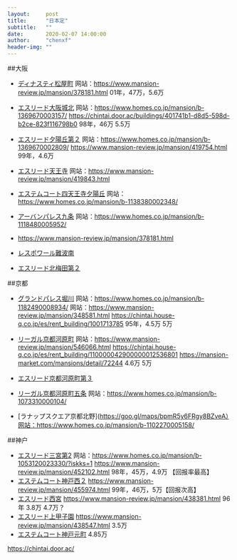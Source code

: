 ```yaml
---
layout:     post
title:      "日本定"
subtitle:   ""
date:       2020-02-07 14:00:00
author:     "chenxf"
header-img: ""
---
```


##大阪

* [ディナスティ松屋町](https://goo.gl/maps/eM8LgR4BJuV9vS8f6)  网站：https://www.mansion-review.jp/mansion/378181.html  01年，47万，5.6万
* [エスリード大阪城北](https://goo.gl/maps/re2HrDRKAdPD6NtJA)  网站：https://www.homes.co.jp/mansion/b-1369670003157/   <https://chintai.door.ac/buildings/401741b1-d8d5-598d-b2ce-823f116798b0>   98年，46万 5.5万
* [エスリード夕陽丘第２](https://goo.gl/maps/QXEoBPxBsFzP9LAv6)  网站：https://www.homes.co.jp/mansion/b-1369670002809/  https://www.mansion-review.jp/mansion/419754.html 99年，4.6万  

* [エスリード天王寺](https://goo.gl/maps/1qMysKi7yFrNheCo6)  网站：https://www.mansion-review.jp/mansion/419843.html

* [エステムコート四天王寺夕陽丘]()  网站：https://www.homes.co.jp/mansion/b-1138380002348/

* [アーバンパレス九条]()  网站：https://www.homes.co.jp/mansion/b-1118480005952/

* []()  https://www.mansion-review.jp/mansion/378181.html

* [レスポワール難波南]()

* [エスリード北梅田第２]()



##京都

* [グランドパレス堀川](https://goo.gl/maps/RumDmTykwRrPKrb7A)  网站：https://www.homes.co.jp/mansion/b-1182490008934/  网站：https://www.mansion-review.jp/mansion/348581.html  https://chintai.house-q.co.jp/es/rent_building/1001713785  95年，4.5万 5万

* [リーガル京都河原町](https://goo.gl/maps/wHDVY47wVRmCt1Zv7)  网站：https://www.mansion-review.jp/mansion/546066.html   <https://chintai.house-q.co.jp/es/rent_building/110000042900000012536801>   https://mansion-market.com/mansions/detail/72244  4.6万 5万
* [エスリード京都河原町第３](https://goo.gl/maps/wV9SZwi1HzB36e456)

* [リーガル京都河原町五条](https://goo.gl/maps/vpw6bVZpGAwkWkkT6)  网站：https://www.homes.co.jp/mansion/b-1073310000104/
* [ラナップスクエア京都北野](https://goo.gl/maps/bpmR5y6FRgy8BZveA）网站：https://www.homes.co.jp/mansion/b-1102270005158/



##神户

* [エスリード三宮第2](https://goo.gl/maps/8SU6eMstg2p8Rp2y9)  网站：https://www.homes.co.jp/mansion/b-1053120023330/?iskks=1    https://www.mansion-review.jp/mansion/452102.html 98年，45万，4.9万 【回报率最高】
* [エステムコート神戸西２](https://goo.gl/maps/Wu1kdkjTb3sbCt7VA)    https://www.mansion-review.jp/mansion/455974.html 99年，46万，5万【回报次高】
* [エスリード西宮](https://goo.gl/maps/rcVm68fBoWvHRKW8A)    https://www.mansion-review.jp/mansion/438381.html  96年 3.8万  4.7万？
* [エスリード上甲子園]()    https://www.mansion-review.jp/mansion/438547.html 3.5万
* [エステムコート神戸元町](https://www.mansion-review.jp/mansion/451921.html)  4.85万





https://chintai.door.ac/



[]()

[]()

[]()

[]()

[]()

[]()

[]()

[]()

[]()

[]()